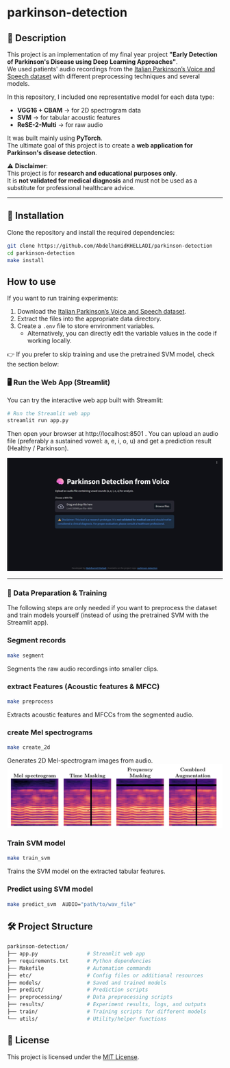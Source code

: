 # parkinson-detection

## 📖 Description
This project is an implementation of my final year project **"Early Detection of Parkinson's Disease using Deep Learning Approaches"**.  
We used patients' audio recordings from the [Italian Parkinson’s Voice and Speech dataset](https://ieee-dataport.org/open-access/italian-parkinsons-voice-and-speech) with different preprocessing techniques and several models.  

In this repository, I included one representative model for each data type:
- **VGG16 + CBAM** → for 2D spectrogram data  
- **SVM** → for tabular acoustic features  
- **ReSE-2-Multi** → for raw audio  

It was built mainly using **PyTorch**.  
The ultimate goal of this project is to create a **web application for Parkinson's disease detection**.  

⚠️ **Disclaimer**:  
This project is for **research and educational purposes only**.  
It is **not validated for medical diagnosis** and must not be used as a substitute for professional healthcare advice.  

---
## 🚀 Installation

Clone the repository and install the required dependencies:

```bash
git clone https://github.com/AbdelhamidKHELLADI/parkinson-detection
cd parkinson-detection
make install
```
## How to use

If you want to run training experiments:  
1. Download the [Italian Parkinson’s Voice and Speech dataset](https://ieee-dataport.org/open-access/italian-parkinsons-voice-and-speech).  
2. Extract the files into the appropriate data directory.  
3. Create a `.env` file to store environment variables.  
   - Alternatively, you can directly edit the variable values in the code if working locally.  

👉 If you prefer to skip training and use the pretrained SVM model, check the section below:  
### 🖥️ Run the Web App (Streamlit)

You can try the interactive web app built with Streamlit:
```bash
# Run the Streamlit web app
streamlit run app.py
```

Then open your browser at http://localhost:8501
.
You can upload an audio file (preferably a sustained vowel: a, e, i, o, u) and get a prediction result (Healthy / Parkinson).

![Alt text](etc/ui.jpg)

---

### 🔬 Data Preparation & Training

The following steps are only needed if you want to preprocess the dataset and train models yourself (instead of using the pretrained SVM with the Streamlit app).


### Segment records 
```bash
make segment
```
Segments the raw audio recordings into smaller clips.
### extract Features (Acoustic features & MFCC)
```bash
make preprocess
```
Extracts acoustic features and MFCCs from the segmented audio.
### create Mel spectrograms

```bash
make create_2d
```
Generates 2D Mel-spectrogram images from audio.
![Alt text](etc/spectrograms.png)


### Train SVM model

```bash
make train_svm
```
Trains the SVM model on the extracted tabular features.

### Predict using SVM model

```bash
make predict_svm  AUDIO="path/to/wav_file"
```



## 🛠 Project Structure

```bash
parkinson-detection/
├── app.py                # Streamlit web app
├── requirements.txt      # Python dependencies
├── Makefile              # Automation commands
├── etc/                  # Config files or additional resources
├── models/               # Saved and trained models
├── predict/              # Prediction scripts 
├── preprocessing/        # Data preprocessing scripts
├── results/              # Experiment results, logs, and outputs
├── train/                # Training scripts for different models
└── utils/                # Utility/helper functions

```
## 📄 License
This project is licensed under the [MIT License](./LICENSE).
